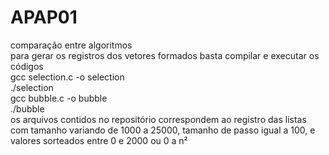 # APAP01
comparação entre algoritmos  
para gerar os registros dos vetores formados basta compilar e executar os códigos  
gcc selection.c -o selection  
./selection  
gcc bubble.c -o bubble  
./bubble  
os arquivos contidos no repositório correspondem ao registro das listas com tamanho variando de 1000 a 25000, tamanho de passo igual a 100, e valores sorteados entre 0 e 2000 ou 0 a n²
